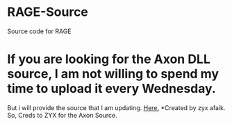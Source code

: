 # RAGE-Source
Source code for RAGE

# If you are looking for the Axon DLL source, I am not willing to spend my time to upload it every Wednesday.
But i will provide the source that I am updating. [Here.]("https://cdn.discordapp.com/attachments/756139656051163156/776467018278764594/AutoAxon.rar")
*Created by zyx afaik. So, Creds to ZYX for the Axon Source.
